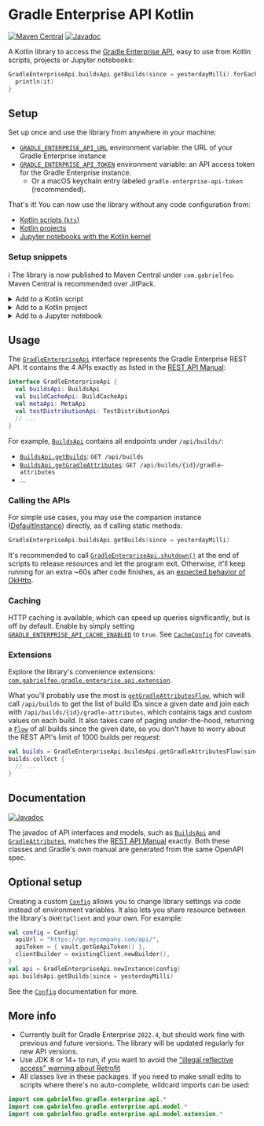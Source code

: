 # Gradle Enterprise API Kotlin

[![Maven Central](https://img.shields.io/badge/Maven%20Central-0.16.2-blue)][14]
[![Javadoc](https://img.shields.io/badge/Javadoc-0.16.2-orange)][7]

A Kotlin library to access the [Gradle Enterprise API][1], easy to use from Kotlin
scripts, projects or Jupyter notebooks:

```kotlin
GradleEnterpriseApi.buildsApi.getBuilds(since = yesterdayMilli).forEach {
  println(it)
}
```

## Setup

Set up once and use the library from anywhere in your machine:

- [`GRADLE_ENTERPRISE_API_URL`][16] environment variable: the URL of your Gradle Enterprise instance
- [`GRADLE_ENTERPRISE_API_TOKEN`][17] environment variable: an API access token for the Gradle
  Enterprise instance.
  - Or a macOS keychain entry labeled `gradle-enterprise-api-token` (recommended).

That's it! You can now use the library without any code configuration from:

- [Kotlin scripts (`kts`)](./examples/example-script.main.kts)
- [Kotlin projects](./examples/example-project)
- [Jupyter notebooks with the Kotlin kernel](./examples/example-notebooks)

### Setup snippets

ℹ️ The library is now published to Maven Central under `com.gabrielfeo`. Maven Central is 
recommended over JitPack.

<details>
  <summary>Add to a Kotlin script</summary>

```kotlin
@file:DependsOn("com.gabrielfeo:gradle-enterprise-api-kotlin:0.16.2")
```

</details>

<details>
  <summary>Add to a Kotlin project</summary>

```kotlin
dependencies {
  implementation("com.gabrielfeo:gradle-enterprise-api-kotlin:0.16.2")
}
```

</details>

<details>
  <summary>Add to a Jupyter notebook</summary>

```
%useLatestDescriptors
%use gradle-enterprise-api-kotlin(version=0.16.2)
```

</details>

## Usage

The [`GradleEnterpriseApi`][9] interface represents the Gradle Enterprise REST API. It contains
the 4 APIs exactly as listed in the [REST API Manual][5]:

```kotlin
interface GradleEnterpriseApi {
  val buildsApi: BuildsApi
  val buildCacheApi: BuildCacheApi
  val metaApi: MetaApi
  val testDistributionApi: TestDistributionApi
  // ...
}
```

For example, [`BuildsApi`][20] contains all endpoints under `/api/builds/`:

- [`BuildsApi.getBuilds`][21]: `GET /api/builds`
- [`BuildsApi.getGradleAttributes`][22]: `GET /api/builds/{id}/gradle-attributes`
- ...

### Calling the APIs

For simple use cases, you may use the companion instance ([DefaultInstance][23]) directly, as if
calling static methods:

```kotlin
GradleEnterpriseApi.buildsApi.getBuilds(since = yesterdayMilli)
```

It's recommended to call [`GradleEnterpriseApi.shutdown()`][11] at the end of scripts to release
resources and let the program exit. Otherwise, it'll keep running for an extra ~60s after code
finishes, as an [expected behavior of OkHttp][4].

### Caching

HTTP caching is available, which can speed up queries significantly, but is
off by default. Enable by simply setting [`GRADLE_ENTERPRISE_API_CACHE_ENABLED`][12] to `true`. See
[`CacheConfig`][13] for caveats.

### Extensions

Explore the library's convenience extensions:
[`com.gabrielfeo.gradle.enterprise.api.extension`][25].

What you'll probably use the most is [`getGradleAttributesFlow`][24], which will call
`/api/builds` to get the list of build IDs since a given date and join each with
`/api/builds/{id}/gradle-attributes`, which contains tags and custom values on each build. It
also takes care of paging under-the-hood, returning a [`Flow`][26] of all builds since the given
date, so you don't have to worry about the REST API's limit of 1000 builds per request:

```kotlin
val builds = GradleEnterpriseApi.buildsApi.getGradleAttributesFlow(since = lastYear)
builds.collect {
  // ...
}
```

## Documentation

[![Javadoc](https://img.shields.io/badge/javadoc-latest-orange)][7]

The javadoc of API interfaces and models, such as [`BuildsApi`][18] and [`GradleAttributes`][19],
matches the [REST API Manual][5] exactly. Both these classes and Gradle's own manual are generated
from the same OpenAPI spec.

## Optional setup

Creating a custom [`Config`][8] allows you to change library settings via code instead of
environment variables. It also lets you share resource between the library's `OkHttpClient` and
your own. For example:

```kotlin
val config = Config(
  apiUrl = "https://ge.mycompany.com/api/",
  apiToken = { vault.getGeApiToken() },
  clientBuilder = existingClient.newBuilder(),
)
val api = GradleEnterpriseApi.newInstance(config)
api.buildsApi.getBuilds(since = yesterdayMilli)
```

See the [`Config`][8] documentation for more.

## More info

- Currently built for Gradle Enterprise `2022.4`, but should work fine with previous and
  future versions. The library will be updated regularly for new API versions.
- Use JDK 8 or 14+ to run, if you want to avoid the ["illegal reflective access" warning about
  Retrofit][3]
- All classes live in these packages. If you need to make small edits to scripts where there's
  no auto-complete, wildcard imports can be used:

```kotlin
import com.gabrielfeo.gradle.enterprise.api.*
import com.gabrielfeo.gradle.enterprise.api.model.*
import com.gabrielfeo.gradle.enterprise.api.model.extension.*
```

[1]: https://docs.gradle.com/enterprise/api-manual/
[2]: https://square.github.io/retrofit/
[3]: https://github.com/square/retrofit/issues/3448
[4]: https://github.com/square/retrofit/issues/3144#issuecomment-508300518
[5]: https://docs.gradle.com/enterprise/api-manual/ref/2022.4.html
[6]: https://github.com/OpenAPITools/openapi-generator/blob/master/modules/openapi-generator-gradle-plugin/README.adoc
[7]: https://gabrielfeo.github.io/gradle-enterprise-api-kotlin/
[8]: https://gabrielfeo.github.io/gradle-enterprise-api-kotlin/library/com.gabrielfeo.gradle.enterprise.api/-config/index.html
[9]: https://gabrielfeo.github.io/gradle-enterprise-api-kotlin/library/com.gabrielfeo.gradle.enterprise.api/-gradle-enterprise-api/
[11]: https://gabrielfeo.github.io/gradle-enterprise-api-kotlin/library/com.gabrielfeo.gradle.enterprise.api/-gradle-enterprise-api/shutdown.html
[12]: https://gabrielfeo.github.io/gradle-enterprise-api-kotlin/library/com.gabrielfeo.gradle.enterprise.api/-config/-cache-config/cache-enabled.html
[13]: https://gabrielfeo.github.io/gradle-enterprise-api-kotlin/library/com.gabrielfeo.gradle.enterprise.api/-config/-cache-config/index.html
[14]: https://central.sonatype.com/artifact/com.gabrielfeo/gradle-enterprise-api-kotlin/0.16.2
[16]: https://gabrielfeo.github.io/gradle-enterprise-api-kotlin/library/com.gabrielfeo.gradle.enterprise.api/-config/api-url.html
[17]: https://gabrielfeo.github.io/gradle-enterprise-api-kotlin/library/com.gabrielfeo.gradle.enterprise.api/-config/api-token.html
[18]: https://gabrielfeo.github.io/gradle-enterprise-api-kotlin/library/com.gabrielfeo.gradle.enterprise.api/-builds-api/index.html
[19]: https://gabrielfeo.github.io/gradle-enterprise-api-kotlin/library/com.gabrielfeo.gradle.enterprise.api.model/-gradle-attributes/index.html
[20]: https://gabrielfeo.github.io/gradle-enterprise-api-kotlin/library/com.gabrielfeo.gradle.enterprise.api/-builds-api/index.html
[21]: https://gabrielfeo.github.io/gradle-enterprise-api-kotlin/library/com.gabrielfeo.gradle.enterprise.api/-builds-api/get-builds.html
[22]: https://gabrielfeo.github.io/gradle-enterprise-api-kotlin/library/com.gabrielfeo.gradle.enterprise.api/-builds-api/get-gradle-attributes.html
[23]: https://gabrielfeo.github.io/gradle-enterprise-api-kotlin/library/com.gabrielfeo.gradle.enterprise.api/-gradle-enterprise-api/-default-instance/index.html
[24]: https://gabrielfeo.github.io/gradle-enterprise-api-kotlin/library/com.gabrielfeo.gradle.enterprise.api.extension/get-gradle-attributes-flow.html
[25]: https://gabrielfeo.github.io/gradle-enterprise-api-kotlin/library/com.gabrielfeo.gradle.enterprise.api.extension/index.html
[26]: https://kotlinlang.org/api/kotlinx.coroutines/kotlinx-coroutines-core/kotlinx.coroutines.flow/-flow/
